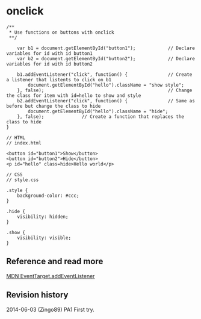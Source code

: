onclick
==============================



```
/**
 * Use functions on buttons with onclick
 **/

    var b1 = document.getElementById("button1");			// Declare variables for id with id button1
    var b2 = document.getElementById("button2");			// Declare variables for id with id button2

    b1.addEventListener("click", function() {				// Create a listener that listents to click on b1
    	document.getElementById("hello").className = "show style";
    }, false);												// Change the class for item with id=hello to show and style
    b2.addEventListener("click", function() {				// Same as before but change the class to hide
    	document.getElementById("hello").className = "hide";
    }, false);				// Create a function that replaces the class to hide
}

// HTML 
// index.html

<button id="button1">Show</button>
<button id="button2">Hide</button>
<p id="hello" class=hide>Hello world</p>

// CSS
// style.css

.style {
	background-color: #ccc;
}

.hide {
	visibility: hidden;
}

.show {
	visibility: visible;
}

```


Reference and read more
------------------------------

[MDN EventTarget.addEventListener](https://developer.mozilla.org/en-US/docs/Web/API/EventTarget.addEventListener)



Revision history
------------------------------

2014-06-03 (Zingo89) PA1 First try.

